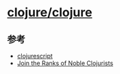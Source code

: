 # [clojure/clojure](https://github.com/clojure/clojure)

## 参考

* [clojurescript](https://www.learn-clojurescript.com)
* [Join the Ranks of Noble Clojurists](https://www.braveclojure.com/clojure-for-the-brave-and-true/)
